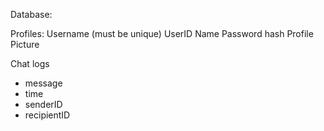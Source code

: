 Database:

Profiles:
Username (must be unique)
UserID
Name
Password hash
Profile Picture

Chat logs
- message
- time
- senderID
- recipientID

